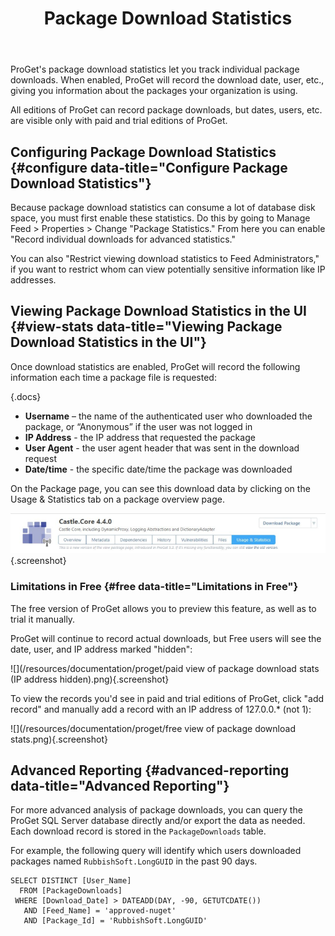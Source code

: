 ﻿---
title: Package Download Statistics
sequence: 300
---

ProGet's package download statistics let you track individual package downloads. When enabled, ProGet will record the download date, user, etc., giving you information about the packages your organization is using.

All editions of ProGet can record package downloads, but dates, users, etc. are visible only with paid and trial editions of ProGet. 

## Configuring Package Download Statistics  {#configure data-title="Configure Package Download Statistics"}

Because package download statistics can consume a lot of database disk space, you must first enable these statistics. Do this by going to Manage Feed > Properties > Change "Package Statistics." From here you can enable "Record individual downloads for advanced statistics." 

You can also "Restrict viewing download statistics to Feed Administrators," if you want to restrict whom can view potentially sensitive information like IP addresses. 

## Viewing Package Download Statistics in the UI {#view-stats data-title="Viewing Package Download Statistics in the UI"}

Once download statistics are enabled, ProGet will record the following information each time a package file is requested:

{.docs}
- **Username** – the name of the authenticated user who downloaded the package, or “Anonymous” if the user was not logged in
- **IP Address** - the IP address that requested the package
- **User Agent** - the user agent header that was sent in the download request
- **Date/time** - the specific date/time the package was downloaded

On the Package page, you can see this download data by clicking on the Usage & Statistics tab on a package overview page.

![](/resources/documentation/proget/PG_usage-and-stats_tab.png){.screenshot}

### Limitations in Free {#free data-title="Limitations in Free"}

The free version of ProGet allows you to preview this feature, as well as to trial it manually.

ProGet will continue to record actual downloads, but Free users will see the date, user, and IP address marked "hidden":

![](/resources/documentation/proget/paid view of package download stats (IP address hidden).png){.screenshot}

To view the records you'd see in paid and trial editions of ProGet, click "add record" and manually add a record with an IP address of 127.0.0.* (not 1):

![](/resources/documentation/proget/free view of package download stats.png){.screenshot}


## Advanced Reporting  {#advanced-reporting data-title="Advanced Reporting"}

For more advanced analysis of package downloads, you can query the ProGet SQL Server database directly and/or export the data as needed. Each download record is stored in the `PackageDownloads` table.

For example, the following query will identify which users downloaded packages named `RubbishSoft.LongGUID` in the past 90 days.

```
SELECT DISTINCT [User_Name]
  FROM [PackageDownloads]
 WHERE [Download_Date] > DATEADD(DAY, -90, GETUTCDATE())
   AND [Feed_Name] = 'approved-nuget'
   AND [Package_Id] = 'RubbishSoft.LongGUID'
```
